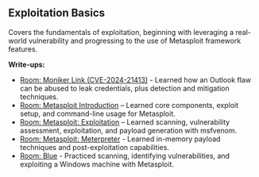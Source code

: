 ## Exploitation Basics
Covers the fundamentals of exploitation, beginning with leveraging a real-world vulnerability and progressing to the use of Metasploit framework features.

**Write-ups:**
- [Room: Moniker Link (CVE-2024-21413)](Moniker.md) - Learned how an Outlook flaw can be abused to leak credentials, plus detection and mitigation techniques.
- [Room: Metasploit Introduction](M_Intro.md) – Learned core components, exploit setup, and command-line usage for Metasploit.
- [Room: Metasploit: Exploitation](M_Expl.md) – Learned scanning, vulnerability assessment, exploitation, and payload generation with msfvenom.
- [Room: Metasploit: Meterpreter](M_Meter.md) - Learned in-memory payload techniques and post-exploitation capabilities.
- [Room: Blue](Blue.md) - Practiced scanning, identifying vulnerabilities, and exploiting a Windows machine with Metasploit.
